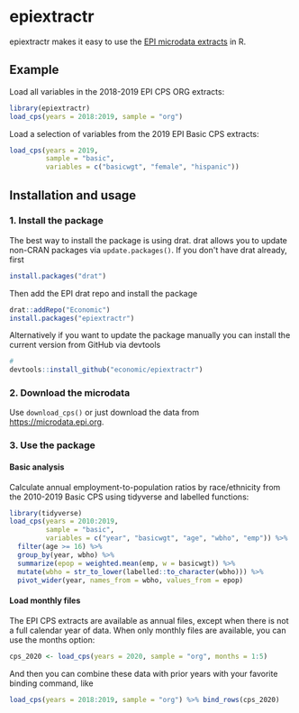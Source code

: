 # epiextractr

<!-- badges: start -->
<!-- badges: end -->

epiextractr makes it easy to use the [EPI microdata extracts](https://microdata.epi.org/) in R.

## Example
Load all variables in the 2018-2019 EPI CPS ORG extracts:
``` r
library(epiextractr)
load_cps(years = 2018:2019, sample = "org")
```

Load a selection of variables from the 2019 EPI Basic CPS extracts:
``` r
load_cps(years = 2019, 
         sample = "basic", 
         variables = c("basicwgt", "female", "hispanic"))
```

## Installation and usage

### 1. Install the package
The best way to install the package is using drat. drat allows you to update non-CRAN packages via `update.packages()`. If you don't have drat already, first

```r
install.packages("drat")
```

Then add the EPI drat repo and install the package
```r
drat::addRepo("Economic")
install.packages("epiextractr")
```

Alternatively if you want to update the package manually you can install the current version from GitHub via devtools 
``` r
# 
devtools::install_github("economic/epiextractr")
```

### 2. Download the microdata
Use `download_cps()` or just download the data from https://microdata.epi.org.

### 3. Use the package
#### Basic analysis
Calculate annual employment-to-population ratios by race/ethnicity from the 2010-2019 Basic CPS using tidyverse and labelled functions:
``` r
library(tidyverse)
load_cps(years = 2010:2019,
         sample = "basic",
         variables = c("year", "basicwgt", "age", "wbho", "emp")) %>%
  filter(age >= 16) %>%
  group_by(year, wbho) %>%
  summarize(epop = weighted.mean(emp, w = basicwgt)) %>%
  mutate(wbho = str_to_lower(labelled::to_character(wbho))) %>%
  pivot_wider(year, names_from = wbho, values_from = epop)
```

#### Load monthly files
The EPI CPS extracts are available as annual files, except when there is not a full calendar year of data. When only monthly files are available, you can use the months option:

```r
cps_2020 <- load_cps(years = 2020, sample = "org", months = 1:5)
```

And then you can combine these data with prior years with your favorite binding command, like 

```r
load_cps(years = 2018:2019, sample = "org") %>% bind_rows(cps_2020)
```
